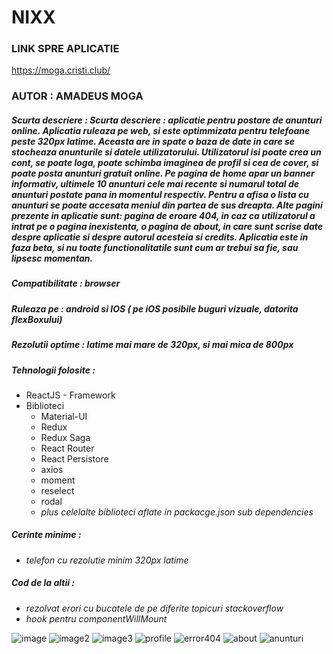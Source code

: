 # NIXX

### LINK SPRE APLICATIE

https://moga.cristi.club/


### AUTOR : AMADEUS MOGA
##### Scurta descriere : Scurta descriere : aplicatie pentru postare de anunturi online. Aplicatia ruleaza pe web, si este optimmizata pentru telefoane peste 320px latime. Aceasta are in spate o baza de date in care se stocheaza anunturile si datele utilizatorului. Utilizatorul isi poate crea un cont, se poate loga, poate schimba imaginea de profil si cea de cover, si poate posta anunturi gratuit online. Pe pagina de home apar un banner informativ, ultimele 10 anunturi cele mai recente si numarul total de anunturi postate pana in momentul respectiv. Pentru a afisa o lista cu anunturi se poate accesata meniul din partea de sus dreapta. Alte pagini prezente in aplicatie sunt: pagina de eroare 404, in caz ca utilizatorul a intrat pe o pagina inexistenta, o pagina de about, in care sunt scrise date despre aplicatie si despre autorul acesteia si credits. Aplicatia este in faza beta, si nu toate functionalitatile sunt cum ar trebui sa fie, sau lipsesc momentan.

##### Compatibilitate : browser
##### Ruleaza pe : android si IOS ( pe iOS posibile buguri vizuale, datorita flexBoxului)
##### Rezolutii optime : latime mai mare de 320px, si mai mica de 800px
##### Tehnologii folosite :
  - ReactJS - Framework
  - Biblioteci
    - Material-UI
    - Redux
    - Redux Saga
    - React Router
    - React Persistore
    - axios
    - moment
    - reselect
    - rodal
    - *plus celelalte biblioteci aflate in packacge.json sub dependencies*

##### Cerinte minime :

  - *telefon cu rezolutie minim 320px latime*
  
##### Cod de la altii :

  - *rezolvat erori cu bucatele de pe diferite topicuri stackoverflow*
  - *hook pentru componentWillMount*

![image](https://github.com/hecate2k/nix/blob/master/gitImages/pic1.PNG) ![image2](https://github.com/hecate2k/nix/blob/master/gitImages/pic2.PNG) ![image3](https://github.com/hecate2k/nix/blob/master/gitImages/pic3.PNG) ![profile](https://github.com/hecate2k/nix/blob/master/gitImages/profil.PNG) ![error404](https://github.com/hecate2k/nix/blob/master/gitImages/error404.PNG) ![about](https://github.com/hecate2k/nix/blob/master/gitImages/about.PNG) ![anunturi](https://github.com/hecate2k/nix/blob/master/gitImages/anunturi.PNG)
